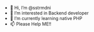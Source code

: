 - 👋 Hi, I’m @sstrmdni
- 👀 I’m interested in Backend developer
- 🌱 I’m currently learning native PHP
- 📫 Please Help ME!!

<!-- TUGAS PAK FAHRI YANG DATABASE GIMANA YA -->
